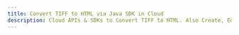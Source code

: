 ---title: Convert TIFF to HTML via Java SDK in Clouddescription: Cloud APIs & SDKs to Convert TIFF to HTML. Also Create, Edit & Render Microsoft Word & OpenOffice documents in the Cloud.---